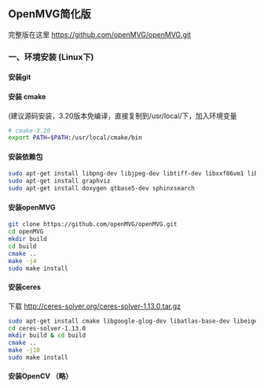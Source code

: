 ## OpenMVG简化版
完整版在这里 https://github.com/openMVG/openMVG.git
### 一、环境安装 (Linux下)
#### 安装git
#### 安装 cmake
(建议源码安装，3.20版本免编译，直接复制到/usr/local/下，加入环境变量 
~~~bash
# cmake-3.20
export PATH=$PATH:/usr/local/cmake/bin
~~~
#### 安装依赖包
~~~bash
sudo apt-get install libpng-dev libjpeg-dev libtiff-dev libxxf86vm1 libxxf86vm-dev libxi-dev libxrandr-dev
sudo apt-get install graphviz
sudo apt-get install doxygen qtbase5-dev sphinxsearch
~~~
#### 安装openMVG
~~~bash
git clone https://github.com/openMVG/openMVG.git
cd openMVG
mkdir build
cd build
cmake ..
make -j4
sudo make install
~~~
#### 安装ceres
下载 http://ceres-solver.org/ceres-solver-1.13.0.tar.gz
~~~bash
sudo apt-get install cmake libgoogle-glog-dev libatlas-base-dev libeigen3-dev libsuitesparse-dev
cd ceres-solver-1.13.0
mkdir build & cd build
cmake ..
make -j10
sudo make install
~~~
#### 安装OpenCV （略）
